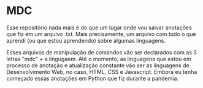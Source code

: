 # MDC
 Esse repositório nada mais é do que um lugar onde vou salvar anotações que fiz em um arquivo .txt.
 Mais precisamente, um arquivo com tudo o que aprendi (ou que estou aprendendo) sobre algumas linguagens.

Esses arquivos de manipulação de comandos vão ser declarados com as 3 letras "mdc" + a lingugaem.
Até o momento, as linguagens que estou em processo de anotação e atualização constante vão ser as linguagens de Desenvolvimento Web, no caso, HTML, CSS e Javascript.
Embora eu tenha começado essas anotações em Python que fiz durante a pandemia.

